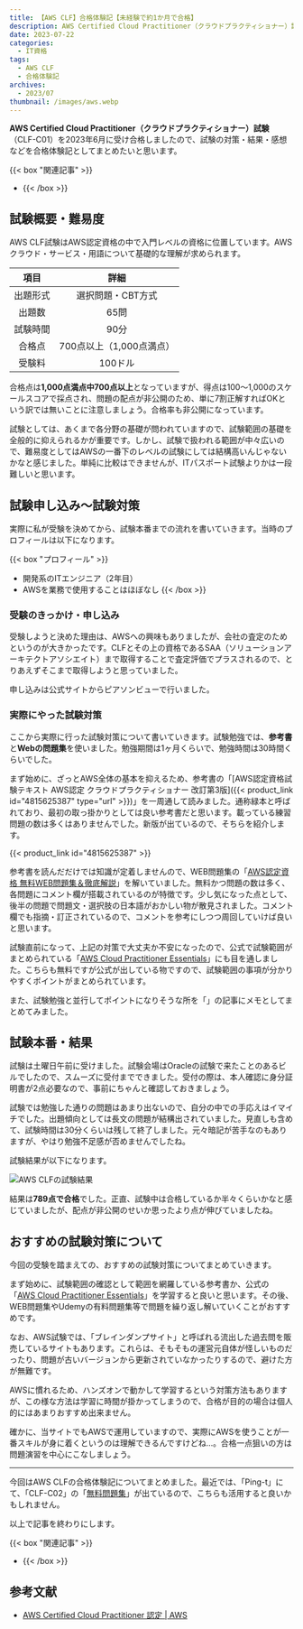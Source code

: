 ```yaml
---
title: 【AWS CLF】合格体験記【未経験で約1か月で合格】
description: AWS Certified Cloud Practitioner（クラウドプラクティショナー）試験（CLF-C01）を2022年6月に受け合格しましたので、試験の対策・結果・感想などを合格体験記としてまとめたいと思います。
date: 2023-07-22
categories: 
  - IT資格
tags: 
  - AWS CLF
  - 合格体験記
archives: 
  - 2023/07
thumbnail: /images/aws.webp
---
```


**AWS Certified Cloud Practitioner（クラウドプラクティショナー）試験**（CLF-C01）を2023年6月に受け合格しましたので、試験の対策・結果・感想などを合格体験記としてまとめたいと思います。

<!--more-->

{{< box "関連記事" >}}
* [](aws-clf-measures)
{{< /box >}}

## 試験概要・難易度

AWS CLF試験はAWS認定資格の中で入門レベルの資格に位置しています。AWSクラウド・サービス・用語について基礎的な理解が求められます。

|項目|詳細|
| :---: | :---: |
|出題形式|選択問題・CBT方式|
|出題数|65問|
|試験時間|90分|
|合格点|700点以上（1,000点満点）|
|受験料|100ドル|

合格点は**1,000点満点中700点以上**となっていますが、得点は100～1,000のスケールスコアで採点され、問題の配点が非公開のため、単に7割正解すればOKという訳では無いことに注意しましょう。合格率も非公開になっています。

試験としては、あくまで各分野の基礎が問われていますので、試験範囲の基礎を全般的に抑えられるかが重要です。しかし、試験で扱われる範囲が中々広いので、難易度としてはAWSの一番下のレベルの試験にしては結構高いんじゃないかなと感じました。単純に比較はできませんが、ITパスポート試験よりかは一段難しいと思います。

## 試験申し込み～試験対策

実際に私が受験を決めてから、試験本番までの流れを書いていきます。当時のプロフィールは以下になります。

{{< box "プロフィール" >}}
* 開発系のITエンジニア（2年目）
* AWSを業務で使用することはほぼなし
{{< /box >}}

### 受験のきっかけ・申し込み

受験しようと決めた理由は、AWSへの興味もありましたが、会社の査定のためというのが大きかったです。CLFとその上の資格であるSAA（ソリューションアーキテクトアソシエイト）まで取得することで査定評価でプラスされるので、とりあえずそこまで取得しようと思っていました。

申し込みは公式サイトからピアソンビューで行いました。

### 実際にやった試験対策

ここから実際に行った試験対策について書いていきます。試験勉強では、**参考書**と**Webの問題集**を使いました。勉強期間は1ヶ月くらいで、勉強時間は30時間くらいでした。

まず始めに、ざっとAWS全体の基本を抑えるため、参考書の「[AWS認定資格試験テキスト AWS認定 クラウドプラクティショナー 改訂第3版]({{< product_link id="4815625387" type="url" >}})」を一周通して読みました。通称緑本と呼ばれており、最初の取っ掛かりとしては良い参考書だと思います。載っている練習問題の数は多くはありませんでした。新版が出ているので、そちらを紹介します。

{{< product_link id="4815625387" >}}

参考書を読んだだけでは知識が定着しませんので、WEB問題集の「[AWS認定資格 無料WEB問題集＆徹底解説](https://aws-exam.net/clf/)」を解いていました。無料かつ問題の数は多く、各問題にコメント欄が搭載されているのが特徴です。少し気になった点として、後半の問題で問題文・選択肢の日本語がおかしい物が散見されました。コメント欄でも指摘・訂正されているので、コメントを参考にしつつ周回していけば良いと思います。

試験直前になって、上記の対策で大丈夫か不安になったので、公式で試験範囲がまとめられている「[AWS Cloud Practitioner Essentials](https://www.aws.training/SessionSearch?pageNumber=1&courseId=17675)」にも目を通しました。こちらも無料ですが公式が出している物ですので、試験範囲の事項が分かりやすくポイントがまとめられています。

また、試験勉強と並行してポイントになりそうな所を「[](aws-clf-measures)」の記事にメモとしてまとめてみました。

## 試験本番・結果

試験は土曜日午前に受けました。試験会場はOracleの試験で来たことのあるビルでしたので、スムーズに受付までできました。受付の際は、本人確認に身分証明書が2点必要なので、事前にちゃんと確認しておきましょう。

試験では勉強した通りの問題はあまり出ないので、自分の中での手応えはイマイチでした。出題傾向としては長文の問題が結構出されていました。見直しも含めて、試験時間は30分くらいは残して終了しました。元々暗記が苦手なのもありますが、やはり勉強不足感が否めませんでしたね。

試験結果が以下になります。

![AWS CLFの試験結果](/images/qualification-aws-clf-01.png)

結果は**789点で合格**でした。正直、試験中は合格しているか半々くらいかなと感じていましたが、配点が非公開のせいか思ったより点が伸びていましたね。

## おすすめの試験対策について

今回の受験を踏まえての、おすすめの試験対策についてまとめていきます。

まず始めに、試験範囲の確認として範囲を網羅している参考書か、公式の「[AWS Cloud Practitioner Essentials](https://www.aws.training/SessionSearch?pageNumber=1&courseId=17675)」を学習すると良いと思います。その後、WEB問題集やUdemyの有料問題集等で問題を繰り返し解いていくことがおすすめです。

なお、AWS試験では、「ブレインダンプサイト」と呼ばれる流出した過去問を販売しているサイトもあります。これらは、そもそもの運営元自体が怪しいものだったり、問題が古いバージョンから更新されていなかったりするので、避けた方が無難です。

AWSに慣れるため、ハンズオンで動かして学習するという対策方法もありますが、この様な方法は学習に時間が掛かってしまうので、合格が目的の場合は個人的にはあまりおすすめ出来ません。

確かに、当サイトでもAWSで運用していますので、実際にAWSを使うことが一番スキルが身に着くというのは理解できるんですけどね…。合格一点狙いの方は問題演習を中心にこなしましょう。

* * *

今回はAWS CLFの合格体験記についてまとめました。最近では、「Ping-t」にて、「CLF-C02」の「[無料問題集](https://mondai.ping-t.com/question_subjects/76)」が出ているので、こちらも活用すると良いかもしれません。

以上で記事を終わりにします。

{{< box "関連記事" >}}
* [](qualification-aws-saa)
{{< /box >}}

## 参考文献

* [AWS Certified Cloud Practitioner 認定 | AWS](https://aws.amazon.com/jp/certification/certified-cloud-practitioner/)